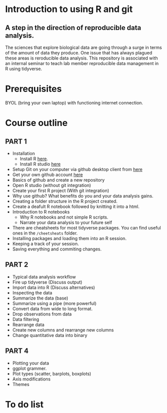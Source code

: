 # Introduction to using R and git
## A step in the direction of reproducible data analysis.

The sciences that explore biological data are going through a surge in terms of the amount of data they produce. One issue that has always plagued these areas is reroducible data analysis. This repository is associated with an internal seminar to teach lab member reproducible data management in R using tidyverse.

# Prerequisites

BYOL (bring your own laptop) with functioning internet connection.

# Course outline

## PART 1

- Installation
  - Install R [here](https://cloud.r-project.org/).
  - Install R studio [here](http://www.rstudio.com/ide/download/)
- Setup Git on your computer via github desktop client from [here](https://desktop.github.com/)
- Get your own github account [here](https://github.com/join?source=header-home)
- Basics of github and create a new repository
- Open R studio (without git integration)
- Create your first R project (With git integration)
- Why use github? What benefits do you and your data analysis gains.
- Creating a folder structure in the R project created.
- Create a deafult R notebook followed by knitting it into a html. 
- Introduction to R notebooks
  - Why R notebooks and not simple R scripts.
  - Narrate your data analysis to your future self
- There are cheatsheets for most tidyverse packages. You can find useful ones in the `/cheetsheats` folder.
- Installing packages and loading them into an R session. 
- Keeping a track of your session. 
- Saving everything and commiting changes.

## PART 2

- Typical data analysis workflow
- Fire up tidyverse (Discuss output)
- Import data into R (Discuss alternatives)
- Inspecting the data
- Summarize the data (base)
- Summarize using a pipe (more powerful)
- Convert data from wide to long format.
- Drop observations from data
- Data filtering
- Rearrange data
- Create new columns and rearrange new columns
- Change quantitative data into binary

## PART 4

- Plotting your data
- ggplot grammer.
- Plot types (scatter, barplots, boxplots)
- Axis modifications
- Themes


# To do list
 


 
